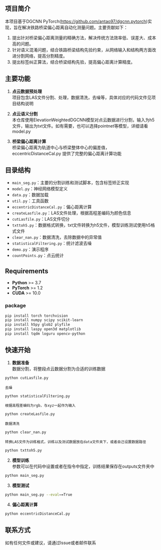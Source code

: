 ## 项目简介
本项目基于DGCNN PyTorch(https://github.com/antao97/dgcnn.pytorch)实现，旨在解决铁路桥梁偏心距离自动化测量问题。主要贡献如下：
1. 提出针对桥梁偏心距离测量的精确方法，解决传统方法效率低、误差大、成本高的问题。
2. 针对语义混淆问题，结合铁路桥梁结构先验约束，从网络输入和结构两方面改进分割网络，提高分割精度。
3. 提出标签纠正算法，结合桥梁结构先验，提高偏心距离计算精度。

## 主要功能
1. **点云数据预处理**  
    项目包含LAS文件分割、处理，数据清洗，去噪等，具体对应的代码文件见项目结构说明

2. **点云语义分割**  
    本仓库使用ElevationWeightedDGCNN模型对点云数据进行分割，输入为h5文件，输出为txt文件。如有需要，也可以选择pointnet等模型，详细请看model.py

3. **桥梁偏心距离计算**  
    桥梁偏心距离为轨道中心与桥梁整体中心的偏差值，eccentricDistanceCal.py 提供了完整的偏心距离计算功能

## 目录结构
- `main_seg.py`：主要的分割训练和测试脚本，包含标签矫正实现
- `model.py`：神经网络模型定义
- `data.py`：数据加载
- `util.py`：工具函数
- `eccentricDistanceCal.py`：偏心距离计算
- `createLasfile.py`：LAS文件处理，根据高程差编码为颜色信息
- `cutLasfile.py`：LAS文件切分
- `txttoh5.py`：数据格式转换，txt文件转换为h5文件，模型训练测试使用h5格式文件
- `clear_nan.py`：数据清洗，去除数据中的异常值
- `statisticalFiltering.py`：统计滤波去噪
- `demo.py`：演示程序
- `countPoints.py`：点云统计

## Requirements
- **Python** >= 3.7
- **PyTorch** >= 1.2
- **CUDA** >= 10.0
### package
```bash
pip install torch torchvision
pip install numpy scipy scikit-learn
pip install h5py glob2 plyfile
pip install laspy open3d matplotlib
pip install tqdm loguru opencv-python
```  

## 快速开始
1. **数据准备**  
    数据分割，将整段点云数据分割为合适的训练数据

```bash    
python cutLasfile.py
```  
    去噪

```bash  
python statisticalFiltering.py
```  
    根据高程差编码为rgb，与xyz一起作为输入

```bash  
python createLasfile.py
```  
    数据清洗

```bash  
python clear_nan.py
```  
    转换LAS文件为训练格式，训练以及测试数据放在data文件夹下，或者自己设置数据路径

```bash  
python txttoh5.py
```  

2. **模型训练**  
    参数可以在代码中设置或者在指令中指定，训练结果保存在outputs文件夹中
```bash 
python main_seg.py
```  

3. **模型测试**  
```bash 
python main_seg.py --eval==True
```  

4. **偏心距离计算**    
```bash 
python eccentricDistanceCal.py
```  

## 联系方式  
如有任何文件或建议，请通过Issue或者邮件联系